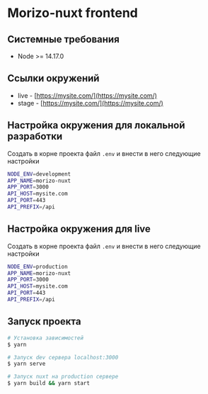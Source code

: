 # Morizo-nuxt frontend

## Системные требования
* Node >= 14.17.0

## Ссылки окружений
* live - [https://mysite.com/](https://mysite.com/)
* stage - [https://mysite.com/](https://mysite.com/)

## Настройка окружения для локальной разработки
Создать в корне проекта файл `.env` и внести в него следующие настройки
``` bash
NODE_ENV=development
APP_NAME=morizo-nuxt
APP_PORT=3000
API_HOST=mysite.com
API_PORT=443
API_PREFIX=/api
```

## Настройка окружения для live
Создать в корне проекта файл `.env` и внести в него следующие настройки
``` bash
NODE_ENV=production
APP_NAME=morizo-nuxt
APP_PORT=3000
API_HOST=mysite.com
API_PORT=443
API_PREFIX=/api
```

## Запуск проекта
``` bash
# Установка зависимостей
$ yarn

# Запуск dev сервера localhost:3000
$ yarn serve

# Запуск nuxt на production сервере
$ yarn build && yarn start
```
